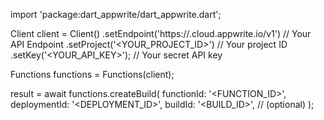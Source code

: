 import 'package:dart_appwrite/dart_appwrite.dart';

Client client = Client()
    .setEndpoint('https://<REGION>.cloud.appwrite.io/v1') // Your API Endpoint
    .setProject('<YOUR_PROJECT_ID>') // Your project ID
    .setKey('<YOUR_API_KEY>'); // Your secret API key

Functions functions = Functions(client);

 result = await functions.createBuild(
    functionId: '<FUNCTION_ID>',
    deploymentId: '<DEPLOYMENT_ID>',
    buildId: '<BUILD_ID>', // (optional)
);
